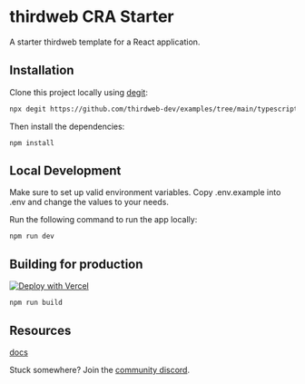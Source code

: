 # thirdweb CRA Starter

A starter thirdweb template for a React application.

## Installation

Clone this project locally using [degit](https://npmjs.org/package/degit):

```bash
npx degit https://github.com/thirdweb-dev/examples/tree/main/typescript/create-a-pack-with-typescript-and-nextjs
```

Then install the dependencies:

```
npm install
```

## Local Development

Make sure to set up valid environment variables. Copy .env.example into .env and change the values to your needs.

Run the following command to run the app locally:

```
npm run dev
```


## Building for production

[![Deploy with Vercel](https://vercel.com/button)](https://vercel.com/new/clone?repository-url=https%3A%2F%2Fgithub.com%2Fvercel%2Fnext.js%2Ftree%2Fcanary%2Fexamples%2Fhello-world)

```
npm run build
```

## Resources

[docs](https://google.com)


Stuck somewhere? Join the [community discord](https://discord.gg/thirdweb).